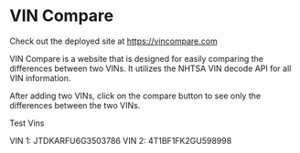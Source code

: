 # VIN Compare

Check out the deployed site at https://vincompare.com

VIN Compare is a website that is designed for easily comparing the differences between two VINs. It utilizes the NHTSA VIN decode API for all VIN information.

After adding two VINs, click on the compare button to see only the differences between the two VINs.

Test Vins

VIN 1: JTDKARFU6G3503786
VIN 2: 4T1BF1FK2GU598998
